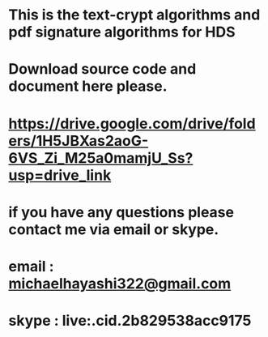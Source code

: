 # This is the text-crypt algorithms and pdf signature algorithms for HDS

# Download source code and document here please.
# https://drive.google.com/drive/folders/1H5JBXas2aoG-6VS_Zi_M25a0mamjU_Ss?usp=drive_link
# if you have any questions please contact me via email or skype.
# email : michaelhayashi322@gmail.com
# skype : live:.cid.2b829538acc9175
